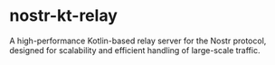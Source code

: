 # nostr-kt-relay
A high-performance Kotlin-based relay server for the Nostr protocol, designed for scalability and efficient handling of large-scale traffic.
